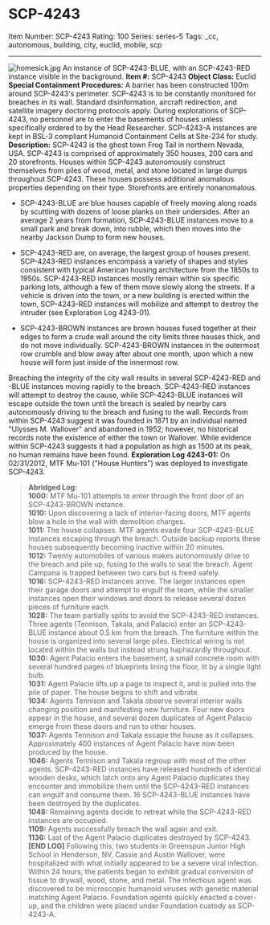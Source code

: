 # SCP-4243
Item Number: SCP-4243
Rating: 100
Series: series-5
Tags: _cc, autonomous, building, city, euclid, mobile, scp

---

![homesick.jpg](https://scp-wiki.wdfiles.com/local--files/scp-4243/homesick.jpg)
An instance of SCP-4243-BLUE, with an SCP-4243-RED instance visible in the background.
**Item #:** SCP-4243
**Object Class:** Euclid
**Special Containment Procedures:** A barrier has been constructed 100m around SCP-4243's perimeter. SCP-4243 is to be constantly monitored for breaches in its wall. Standard disinformation, aircraft redirection, and satellite imagery doctoring protocols apply. During explorations of SCP-4243, no personnel are to enter the basements of houses unless specifically ordered to by the Head Researcher. SCP-4243-A instances are kept in BSL-3 compliant Humanoid Containment Cells at Site-234 for study.
**Description:** SCP-4243 is the ghost town Frog Tail in northern Nevada, USA.
SCP-4243 is comprised of approximately 350 houses, 200 cars and 20 storefronts. Houses within SCP-4243 autonomously construct themselves from piles of wood, metal, and stone located in large dumps throughout SCP-4243. These houses possess additional anomalous properties depending on their type. Storefronts are entirely nonanomalous.
  * SCP-4243-BLUE are blue houses capable of freely moving along roads by scuttling with dozens of loose planks on their undersides. After an average 2 years from formation, SCP-4243-BLUE instances move to a small park and break down, into rubble, which then moves into the nearby Jackson Dump to form new houses.

  * SCP-4243-RED are, on average, the largest group of houses present. SCP-4243-RED instances encompass a variety of shapes and styles consistent with typical American housing architecture from the 1850s to 1950s. SCP-4243-RED instances mostly remain within six specific parking lots, although a few of them move slowly along the streets. If a vehicle is driven into the town, or a new building is erected within the town, SCP-4243-RED instances will mobilize and attempt to destroy the intruder (see Exploration Log 4243-01).

  * SCP-4243-BROWN instances are brown houses fused together at their edges to form a crude wall around the city limits three houses thick, and do not move individually. SCP-4243-BROWN instances in the outermost row crumble and blow away after about one month, upon which a new house will form just inside of the innermost row.

Breaching the integrity of the city wall results in several SCP-4243-RED and -BLUE instances moving rapidly to the breach. SCP-4243-RED instances will attempt to destroy the cause, while SCP-4243-BLUE instances will escape outside the town until the breach is sealed by nearby cars autonomously driving to the breach and fusing to the wall.
Records from within SCP-4243 suggest it was founded in 1871 by an individual named "Ulysses M. Wallover" and abandoned in 1952; however, no historical records note the existence of either the town or Wallover. While evidence within SCP-4243 suggests it had a population as high as 1500 at its peak, no human remains have been found.
**Exploration Log 4243-01:** On 02/31/2012, MTF Mu-101 ("House Hunters") was deployed to investigate SCP-4243.
> **Abridged Log:**  
>  **1000:** MTF Mu-101 attempts to enter through the front door of an SCP-4243-BROWN instance.  
>  **1010:** Upon discovering a lack of interior-facing doors, MTF agents blow a hole in the wall with demolition charges.  
>  **1011:** The house collapses. MTF agents evade four SCP-4243-BLUE instances escaping through the breach. Outside backup reports these houses subsequently becoming inactive within 20 minutes.  
>  **1012:** Twenty automobiles of various makes autonomously drive to the breach and pile up, fusing to the walls to seal the breach. Agent Campana is trapped between two cars but is freed safely.  
>  **1016:** SCP-4243-RED instances arrive. The larger instances open their garage doors and attempt to engulf the team, while the smaller instances open their windows and doors to release several dozen pieces of furniture each.  
>  **1028:** The team partially splits to avoid the SCP-4243-RED instances. Three agents (Tennison, Takala, and Palacio) enter an SCP-4243-BLUE instance about 0.5 km from the breach. The furniture within the house is organized into several large piles. Electrical wiring is not located within the walls but instead strung haphazardly throughout.  
>  **1030:** Agent Palacio enters the basement, a small concrete room with several hundred pages of blueprints lining the floor, lit by a single light bulb.  
>  **1031:** Agent Palacio lifts up a page to inspect it, and is pulled into the pile of paper. The house begins to shift and vibrate.  
>  **1034:** Agents Tennison and Takala observe several interior walls changing position and manifesting new furniture. Four new doors appear in the house, and several dozen duplicates of Agent Palacio emerge from these doors and run to other houses.  
>  **1037:** Agents Tennison and Takala escape the house as it collapses. Approximately 400 instances of Agent Palacio have now been produced by the house.  
>  **1046:** Agents Tennison and Takala regroup with most of the other agents. SCP-4243-RED instances have released hundreds of identical wooden desks, which latch onto any Agent Palacio duplicates they encounter and immobilize them until the SCP-4243-RED instances can engulf and consume them. 16 SCP-4243-BLUE instances have been destroyed by the duplicates.  
>  **1048:** Remaining agents decide to retreat while the SCP-4243-RED instances are occupied.  
>  **1109:** Agents successfully breach the wall again and exit.  
>  **1136:** Last of the Agent Palacio duplicates destroyed by SCP-4243.  
>  **[END LOG]**
Following this, two students in Greenspun Junior High School in Henderson, NV, Cassie and Austin Wallover, were hospitalized with what initially appeared to be a severe viral infection. Within 24 hours, the patients began to exhibit gradual conversion of tissue to drywall, wood, stone, and metal. The infectious agent was discovered to be microscopic humanoid viruses with genetic material matching Agent Palacio. Foundation agents quickly enacted a cover-up, and the children were placed under Foundation custody as SCP-4243-A.